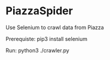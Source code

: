 # PiazzaSpider
Use Selenium to crawl data from Piazza


Prerequiste:
pip3 install selenium

Run:
python3 ./crawler.py
